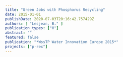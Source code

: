 ```yaml
---
title: "Green Jobs with Phosphorus Recycling"
date: 2015-01-01
publishDate: 2020-07-03T20:16:42.757429Z
authors: [ "Lesjean, B." ]
publication_types: ["0"]
abstract: ""
featured: false
publication: "*WssTP Water Innovation Europe 2015*"
projects: ["p-rex"]
---
```


